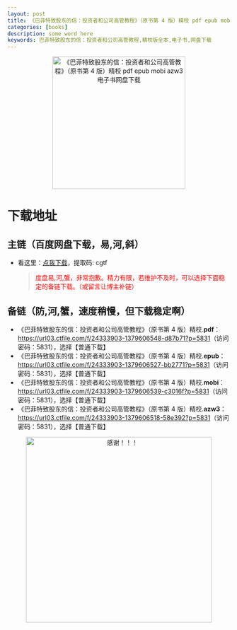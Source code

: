 ```yaml
---
layout: post
title: 《巴菲特致股东的信：投资者和公司高管教程》（原书第 4 版）精校 pdf epub mobi azw3 电子书网盘下载
categories: [books]
description: some word here
keywords: 巴菲特致股东的信：投资者和公司高管教程,精校版全本,电子书,网盘下载
---
```


<div align="center"><img src="https://qweree.cn/wp-content/uploads/2024/10/bftzgddx.jpg" alt="《巴菲特致股东的信：投资者和公司高管教程》（原书第 4 版）精校 pdf epub mobi azw3 电子书网盘下载" width="300px" height="auto"></div>

# 下载地址

## 主链（百度网盘下载，易,河,斜）

- 看这里：[点我下载](https://pan.baidu.com/s/1iMXUbSbtZQZjDcqDmnWUyw?pwd=cgtf)，提取码: cgtf

  > <p style="color:red" >度盘易,河,蟹，非常抱歉。精力有限，若维护不及时，可以选择下面稳定的备链下载。（或留言让博主补链）</p>

## 备链（防,河,蟹，速度稍慢，但下载稳定啊）

- 《巴菲特致股东的信：投资者和公司高管教程》（原书第 4 版）精校.**pdf**：<https://url03.ctfile.com/f/24333903-1379606548-d87b71?p=5831>（访问密码：5831），选择【普通下载】
- 《巴菲特致股东的信：投资者和公司高管教程》（原书第 4 版）精校.**epub**：<https://url03.ctfile.com/f/24333903-1379606527-bb2771?p=5831>（访问密码：5831），选择【普通下载】
- 《巴菲特致股东的信：投资者和公司高管教程》（原书第 4 版）精校.**mobi**：<https://url03.ctfile.com/f/24333903-1379606539-c3016f?p=5831>（访问密码：5831），选择【普通下载】
- 《巴菲特致股东的信：投资者和公司高管教程》（原书第 4 版）精校.**azw3**：<https://url03.ctfile.com/f/24333903-1379606518-58e392?p=5831>（访问密码：5831），选择【普通下载】

<div align="center"><img src="https://pic.imgdb.cn/item/661246bf68eb935713c7f81c.gif" alt="感谢！！！" width="420px" height="auto"/></div>
